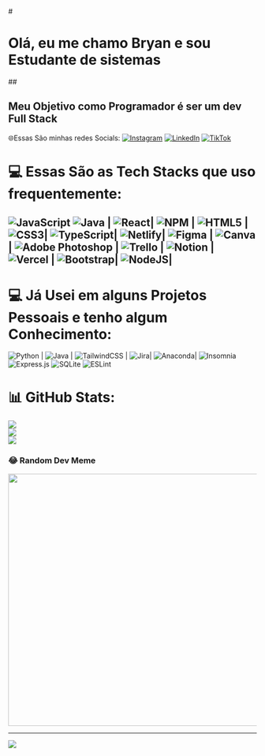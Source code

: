 #<h1> Olá, eu me chamo Bryan e sou Estudante de sistemas </h1>
##<h2> <span> Meu Objetivo como Programador é ser um dev Full Stack </span> </h2>
🌐Essas São minhas redes Socials:
[![Instagram](https://img.shields.io/badge/Instagram-%23E4405F.svg?logo=Instagram&logoColor=white)](https://instagram.com/https://www.instagram.com/bryanzef7) [![LinkedIn](https://img.shields.io/badge/LinkedIn-%230077B5.svg?logo=linkedin&logoColor=white)](https://linkedin.com/in/https://www.linkedin.com/in/bryanzefino/) [![TikTok](https://img.shields.io/badge/TikTok-%23000000.svg?logo=TikTok&logoColor=white)](https://tiktok.com/@bryandeveloper) 

# 💻 Essas São as Tech Stacks que uso frequentemente:
![JavaScript](https://img.shields.io/badge/javascript-%23323330.svg?style=flat&logo=javascript&logoColor=%23F7DF1E) ![Java](https://img.shields.io/badge/java-%23ED8B00.svg?style=flat&logo=java&logoColor=white) |
![React](https://img.shields.io/badge/react-%2320232a.svg?style=flat&logo=react&logoColor=%2361DAFB)|
![NPM](https://img.shields.io/badge/NPM-%23000000.svg?style=flat&logo=npm&logoColor=white) |
![HTML5](https://img.shields.io/badge/html5-%23E34F26.svg?style=flat&logo=html5&logoColor=white) |
![CSS3](https://img.shields.io/badge/css3-%231572B6.svg?style=flat&logo=css3&logoColor=white)|
![TypeScript](https://img.shields.io/badge/typescript-%23007ACC.svg?style=flat&logo=typescript&logoColor=white)|
![Netlify](https://img.shields.io/badge/netlify-%23000000.svg?style=flat&logo=netlify&logoColor=#00C7B7)|
![Figma](https://img.shields.io/badge/figma-%23F24E1E.svg?style=flat&logo=figma&logoColor=white) |
![Canva](https://img.shields.io/badge/Canva-%2300C4CC.svg?style=flat&logo=Canva&logoColor=white)| 
![Adobe Photoshop](https://img.shields.io/badge/adobephotoshop-%2331A8FF.svg?style=flat&logo=adobephotoshop&logoColor=white) |
![Trello](https://img.shields.io/badge/Trello-%23026AA7.svg?style=flat&logo=Trello&logoColor=white) |
![Notion](https://img.shields.io/badge/Notion-%23000000.svg?style=flat&logo=notion&logoColor=white) |
![Vercel](https://img.shields.io/badge/vercel-%23000000.svg?style=flat&logo=vercel&logoColor=white) |
![Bootstrap](https://img.shields.io/badge/bootstrap-%23563D7C.svg?style=flat&logo=bootstrap&logoColor=white)|
![NodeJS](https://img.shields.io/badge/node.js-6DA55F?style=flat&logo=node.js&logoColor=white)| 
---------------------------------------------------------------------------------------------------------------
# 💻 Já Usei em alguns Projetos Pessoais e tenho algum Conhecimento:
![Python](https://img.shields.io/badge/python-3670A0?style=flat&logo=python&logoColor=ffdd54) |
![Java](https://img.shields.io/badge/java-3670A0?style=flat&logo=java&logoColor=ffdd54) |
![TailwindCSS](https://img.shields.io/badge/tailwindcss-%2338B2AC.svg?style=flat&logo=tailwind-css&logoColor=white) |
![Jira](https://img.shields.io/badge/jira-%230A0FFF.svg?style=flat&logo=jira&logoColor=white)|
![Anaconda](https://img.shields.io/badge/Anaconda-%2344A833.svg?style=flat&logo=anaconda&logoColor=white)|
![Insomnia](https://img.shields.io/badge/Insomnia-black?style=flat&logo=insomnia&logoColor=5849BE)
![Express.js](https://img.shields.io/badge/express.js-%23404d59.svg?style=flat&logo=express&logoColor=%2361DAFB) 
![SQLite](https://img.shields.io/badge/sqlite-%2307405e.svg?style=flat&logo=sqlite&logoColor=white) 
![ESLint](https://img.shields.io/badge/ESLint-4B3263?style=flat&logo=eslint&logoColor=white) 

# 📊 GitHub Stats:

![](https://github-readme-stats.vercel.app/api?username=bryanzef&theme=radical&hide_border=false&include_all_commits=false&count_private=false)<br/>
![](https://github-readme-streak-stats.herokuapp.com/?user=bryanzef&theme=radical&hide_border=false)<br/>
![](https://github-readme-stats.vercel.app/api/top-langs/?username=bryanzef&theme=radical&hide_border=false&include_all_commits=false&count_private=false&layout=compact)

### 😂 Random Dev Meme
<img src="https://random-memer.herokuapp.com/" width="512px"/>

---
[![](https://visitcount.itsvg.in/api?id=bryanzef&icon=5&color=0)](https://visitcount.itsvg.in)












<!-- Proudly created with GPRM ( https://gprm.itsvg.in ) -->
